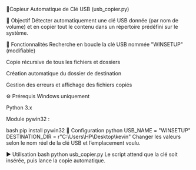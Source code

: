 🔐Copieur Automatique de Clé USB (usb_copier.py)

🎯 Objectif
Détecter automatiquement une clé USB donnée (par nom de volume) et en copier tout le contenu dans un répertoire prédéfini sur le système.

🧰 Fonctionnalités
Recherche en boucle la clé USB nommée "WINSETUP" (modifiable)

Copie récursive de tous les fichiers et dossiers

Création automatique du dossier de destination

Gestion des erreurs et affichage des fichiers copiés

⚙️ Prérequis
Windows uniquement

Python 3.x

Module pywin32 :

bash
   pip install pywin32
📝 Configuration
python
 USB_NAME = "WINSETUP"
 DESTINATION_DIR = r"C:\Users\HP\Desktop\kevin"
Changer les valeurs selon le nom réel de la clé USB et l’emplacement voulu.

▶️ Utilisation
bash
     python usb_copier.py
Le script attend que la clé soit insérée, puis lance la copie automatique.

